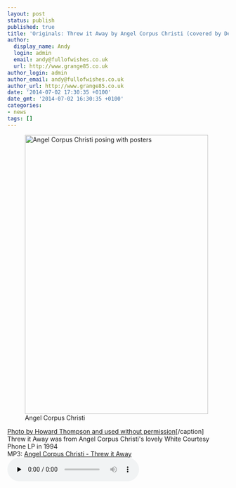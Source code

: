 ```yaml
---
layout: post
status: publish
published: true
title: 'Originals: Threw it Away by Angel Corpus Christi (covered by Dean & Britta)'
author:
  display_name: Andy
  login: admin
  email: andy@fullofwishes.co.uk
  url: http://www.grange85.co.uk
author_login: admin
author_email: andy@fullofwishes.co.uk
author_url: http://www.grange85.co.uk
date: '2014-07-02 17:30:35 +0100'
date_gmt: '2014-07-02 16:30:35 +0100'
categories:
- news
tags: []
---
```

<p><figure class="caption aligncenter"><img src="https://media.fullofwishes.co.uk/00-misc/pictures/angel-corpus-christi-ht.jpg" width="417" height="634" alt="Angel Corpus Christi posing with posters" class /><figcaption class="caption-text"> Angel Corpus Christi</figcaption></figure>
<a href="https://www.flickr.com/photos/26412141@N05/3515034597">Photo by Howard Thompson and used without permission</a>[/caption]<br />
Threw it Away was from Angel Corpus Christi's lovely White Courtesy Phone LP in 1994<br />
MP3: <a href="https://media.fullofwishes.co.uk/00-misc/audio/02-angel-corpus-christi-threw-it-away.mp3">Angel Corpus Christi - Threw it Away</a><br />
<audio src="https://media.fullofwishes.co.uk/00-misc/audio/02-angel-corpus-christi-threw-it-away.mp3" preload="none" controls /></p>
<p>Dean & Britta's cover was released on their debut album L'Avventura in 2003.<br />
MP3: <a href="https://media.fullofwishes.co.uk/07-dean_and_britta/audio/08-britta-phillips--dean-wareham-threw-it-away.mp3">Dean & Britta - Threw it Away</a><br />
<audio src="https://media.fullofwishes.co.uk/07-dean_and_britta/audio/08-britta-phillips--dean-wareham-threw-it-away.mp3" preload="none" controls /></p>
<p><figure class="caption aligncenter"><img src="https://media.fullofwishes.co.uk/05-dean_wareham/pictures/dw_angel_vega_ht.jpg" width="526" height="640" class /><figcaption class="caption-text"> Dean Wareham with Angel Corpus Christi and Suicide's Alan Vega</figcaption></figure>
<a href="https://www.flickr.com/photos/26412141@N05/3515032035/">Photo by Howard Thompson and used without permission</a>[/caption]</p>
<h3>Bonus</h3>
<p>Here's Angel's fab cover of Luna's I Want Everything<br />
MP3: <a href="https://media.fullofwishes.co.uk/00-misc/audio/05-angel-corpus-christi-i-want-everything.mp3">Angel Corpus Christi - I Want Everything</a><br />
[audio src="https://media.fullofwishes.co.uk/00-misc/audio/05-angel-corpus-christi-i-want-everything.mp3]</p>

